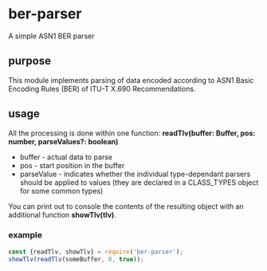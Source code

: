 # ber-parser
A simple ASN1 BER parser

## purpose
This module implements parsing of data encoded according to ASN1 Basic Encoding Rules (BER) of ITU-T X.690 Recommendations.

## usage
All the processing is done within one function: **readTlv(buffer: Buffer, pos: number, parseValues?: boolean)**
- buffer - actual data to parse
- pos - start position in the buffer
- parseValue - indicates whether the individual type-dependant parsers should be applied to values (they are declared in a CLASS_TYPES object for some common types)

You can print out to console the contents of the resulting object with an additional function **showTlv(tlv)**.

### example
```javascript
const {readTlv, showTlv} = require('ber-parser');
showTlv(readTlv(someBuffer, 0, true));
```
